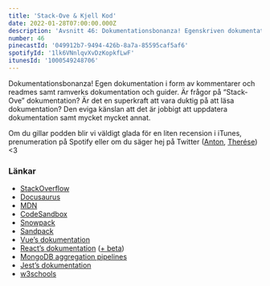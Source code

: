 ```yaml
---
title: 'Stack-Ove & Kjell Kod'
date: 2022-01-28T07:00:00.000Z
description: 'Avsnitt 46: Dokumentationsbonanza! Egenskriven dokumentation, ramverks dokumentation, Stack-Ove och mycket mer.'
number: 46
pinecastId: '049912b7-9494-426b-8a7a-85595caf5af6'
spotifyId: '1lk6VNnlqvXvDzKopkfLwF'
itunesId: '1000549248706'
---
```


Dokumentationsbonanza! Egen dokumentation i form av kommentarer och readmes samt ramverks dokumentation och guider. Är frågor på “Stack-Ove” dokumentation? Är det en superkraft att vara duktig på att läsa dokumentation? Den eviga känslan att det är jobbigt att uppdatera dokumentation samt mycket mycket annat.

Om du gillar podden blir vi väldigt glada för en liten recension i iTunes, prenumeration på Spotify eller om du säger hej på Twitter ([Anton](https://twitter.com/Awnton), [Therése](https://twitter.com/tkomstadius)) <3

### Länkar

- [StackOverflow](https://stackoverflow.com)
- [Docusaurus](https://docusaurus.io)
- [MDN](https://developer.mozilla.org/en-US/)
- [CodeSandbox](https://codesandbox.io)
- [Snowpack](https://www.snowpack.dev)
- [Sandpack](https://sandpack.codesandbox.io)
- [Vue’s dokumentation](https://v3.vuejs.org/guide/introduction.html)
- [React’s dokumentation](https://reactjs.org/docs/getting-started.html) ([+ beta](https://beta.reactjs.org))
- [MongoDB aggregation pipelines](https://docs.mongodb.com/manual/core/aggregation-pipeline/)
- [Jest’s dokumentation](https://jestjs.io/docs/getting-started)
- [w3schools](https://www.w3schools.com)
